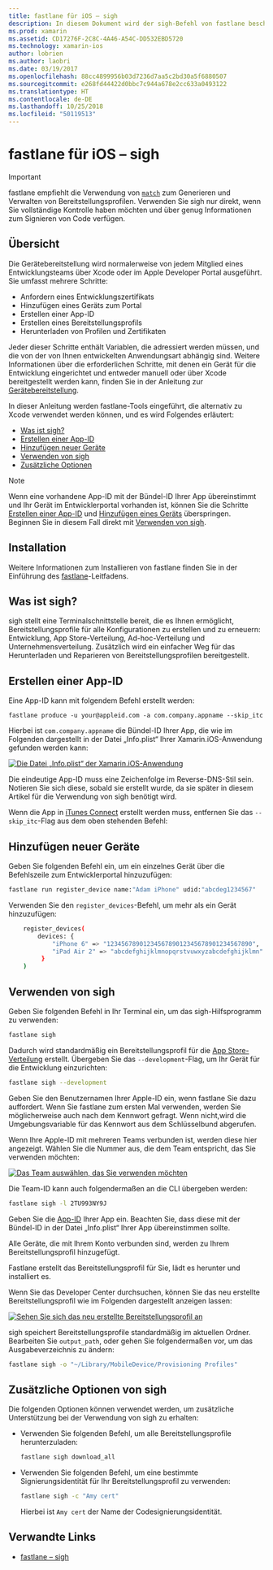 ```yaml
---
title: fastlane für iOS – sigh
description: In diesem Dokument wird der sigh-Befehl von fastlane beschrieben, der für das Erstellen, Erneuern und Reparieren von Bereitstellungsprofilen für alle Xamarin.iOS-Buildkonfigurationen verwendet wird.
ms.prod: xamarin
ms.assetid: CD17276F-2C8C-4A46-A54C-DD532EBD5720
ms.technology: xamarin-ios
author: lobrien
ms.author: laobri
ms.date: 03/19/2017
ms.openlocfilehash: 88cc4899956b03d7236d7aa5c2bd30a5f6880507
ms.sourcegitcommit: e268fd44422d0bbc7c944a678e2cc633a0493122
ms.translationtype: HT
ms.contentlocale: de-DE
ms.lasthandoff: 10/25/2018
ms.locfileid: "50119513"
---
```

# <a name="fastlane-for-ios-sigh"></a>fastlane für iOS – sigh

> [!IMPORTANT]
> fastlane empfiehlt die Verwendung von [`match`](~/ios/deploy-test/provisioning/fastlane/match.md) zum Generieren und Verwalten von Bereitstellungsprofilen. Verwenden Sie sigh nur direkt, wenn Sie vollständige Kontrolle haben möchten und über genug Informationen zum Signieren von Code verfügen.

## <a name="overview"></a>Übersicht

Die Gerätebereitstellung wird normalerweise von jedem Mitglied eines Entwicklungsteams über Xcode oder im Apple Developer Portal ausgeführt. Sie umfasst mehrere Schritte:

- Anfordern eines Entwicklungszertifikats
- Hinzufügen eines Geräts zum Portal
- Erstellen einer App-ID
- Erstellen eines Bereitstellungsprofils
- Herunterladen von Profilen und Zertifikaten

Jeder dieser Schritte enthält Variablen, die adressiert werden müssen, und die von der von Ihnen entwickelten Anwendungsart abhängig sind. Weitere Informationen über die erforderlichen Schritte, mit denen ein Gerät für die Entwicklung eingerichtet und entweder manuell oder über Xcode bereitgestellt werden kann, finden Sie in der Anleitung zur [Gerätebereitstellung](~/ios/get-started/installation/device-provisioning/index.md).

In dieser Anleitung werden fastlane-Tools eingeführt, die alternativ zu Xcode verwendet werden können, und es wird Folgendes erläutert:

- [Was ist sigh?](#whatissigh)
- [Erstellen einer App-ID](#appid)
- [Hinzufügen neuer Geräte](#newdevices)
- [Verwenden von sigh](#using)
- [Zusätzliche Optionen](#options)

> [!NOTE]
> Wenn eine vorhandene App-ID mit der Bündel-ID Ihrer App übereinstimmt und Ihr Gerät im Entwicklerportal vorhanden ist, können Sie die Schritte [Erstellen einer App-ID](#appid) und [Hinzufügen eines Geräts](#newdevices) überspringen. Beginnen Sie in diesem Fall direkt mit [Verwenden von sigh](#using).

## <a name="installation"></a>Installation

Weitere Informationen zum Installieren von fastlane finden Sie in der Einführung des [fastlane](~/ios/deploy-test/provisioning/fastlane/index.md#Installation)-Leitfadens.

<a name="whatissigh" />

## <a name="what-is-sigh"></a>Was ist sigh?

sigh stellt eine Terminalschnittstelle bereit, die es Ihnen ermöglicht, Bereitstellungsprofile für alle Konfigurationen zu erstellen und zu erneuern: Entwicklung, App Store-Verteilung, Ad-hoc-Verteilung und Unternehmensverteilung. Zusätzlich wird ein einfacher Weg für das Herunterladen und Reparieren von Bereitstellungsprofilen bereitgestellt.

<a name="appid" />

## <a name="creating-an-app-id"></a>Erstellen einer App-ID

Eine App-ID kann mit folgendem Befehl erstellt werden:

    fastlane produce -u your@appleid.com -a com.company.appname --skip_itc

Hierbei ist `com.company.appname` die Bündel-ID Ihrer App, die wie im Folgenden dargestellt in der Datei „Info.plist“ Ihrer Xamarin.iOS-Anwendung gefunden werden kann:

[![](sigh-images/fastlane-image5.png "Die Datei „Info.plist“ der Xamarin.iOS-Anwendung")](sigh-images/fastlane-image5.png#lightbox)

Die eindeutige App-ID muss eine Zeichenfolge im Reverse-DNS-Stil sein. Notieren Sie sich diese, sobald sie erstellt wurde, da sie später in diesem Artikel für die Verwendung von sigh benötigt wird.

Wenn die App in [iTunes Connect](~/ios/deploy-test/app-distribution/app-store-distribution/itunesconnect.md) erstellt werden muss, entfernen Sie das `--skip_itc`-Flag aus dem oben stehenden Befehl:

<a name="newdevices" />

## <a name="adding-new-devices"></a>Hinzufügen neuer Geräte

Geben Sie folgenden Befehl ein, um ein einzelnes Gerät über die Befehlszeile zum Entwicklerportal hinzuzufügen:

```bash
fastlane run register_device name:"Adam iPhone" udid:"abcdeg1234567"
```

Verwenden Sie den `register_devices`-Befehl, um mehr als ein Gerät hinzuzufügen:

```bash
    register_devices(
        devices: {
            "iPhone 6" => "1234567890123456789012345678901234567890",
            "iPad Air 2" => "abcdefghijklmnopqrstvuwxyzabcdefghijklmn"
         }
    )
```

<a name="using" />

## <a name="using-sigh"></a>Verwenden von sigh

Geben Sie folgenden Befehl in Ihr Terminal ein, um das sigh-Hilfsprogramm zu verwenden:

```bash
fastlane sigh
```

Dadurch wird standardmäßig ein Bereitstellungsprofil für die [App Store-Verteilung](~/ios/deploy-test/app-distribution/app-store-distribution/index.md) erstellt. Übergeben Sie das `--development`-Flag, um Ihr Gerät für die Entwicklung einzurichten:

```bash
fastlane sigh --development
```

Geben Sie den Benutzernamen Ihrer Apple-ID ein, wenn fastlane Sie dazu auffordert. Wenn Sie fastlane zum ersten Mal verwenden, werden Sie möglicherweise auch nach dem Kennwort gefragt. Wenn nicht,wird die Umgebungsvariable für das Kennwort aus dem Schlüsselbund abgerufen.

Wenn Ihre Apple-ID mit mehreren Teams verbunden ist, werden diese hier angezeigt. Wählen Sie die Nummer aus, die dem Team entspricht, das Sie verwenden möchten:

[![](sigh-images/fastlane-image2.png "Das Team auswählen, das Sie verwenden möchten")](sigh-images/fastlane-image2.png#lightbox)

Die Team-ID kann auch folgendermaßen an die CLI übergeben werden:

```bash
fastlane sigh -l 2TU993NY9J
```

Geben Sie die [App-ID](#appid) Ihrer App ein. Beachten Sie, dass diese mit der Bündel-ID in der Datei „Info.plist“ Ihrer App übereinstimmen sollte.

Alle Geräte, die mit Ihrem Konto verbunden sind, werden zu Ihrem Bereitstellungsprofil hinzugefügt.

Fastlane erstellt das Bereitstellungsprofil für Sie, lädt es herunter und installiert es.

Wenn Sie das Developer Center durchsuchen, können Sie das neu erstellte Bereitstellungsprofil wie im Folgenden dargestellt anzeigen lassen:

[![](sigh-images/fastlane-image10.png "Sehen Sie sich das neu erstellte Bereitstellungsprofil an")](sigh-images/fastlane-image10.png#lightbox)

sigh speichert Bereitstellungsprofile standardmäßig im aktuellen Ordner. Bearbeiten Sie `output_path`, oder gehen Sie folgendermaßen vor, um das Ausgabeverzeichnis zu ändern:

```bash
fastlane sigh -o "~/Library/MobileDevice/Provisioning Profiles"
```

<a name="options" />

## <a name="sigh-additional-options"></a>Zusätzliche Optionen von sigh

Die folgenden Optionen können verwendet werden, um zusätzliche Unterstützung bei der Verwendung von sigh zu erhalten:

- Verwenden Sie folgenden Befehl, um alle Bereitstellungsprofile herunterzuladen:

    ```bash
    fastlane sigh download_all
    ```

- Verwenden Sie folgenden Befehl, um eine bestimmte Signierungsidentität für Ihr Bereitstellungsprofil zu verwenden:

    ```bash
    fastlane sigh -c "Amy cert"
    ```
    
    Hierbei ist `Amy cert` der Name der Codesignierungsidentität.


## <a name="related-links"></a>Verwandte Links

- [fastlane – sigh](https://github.com/fastlane/fastlane/tree/master/sigh#readme)
